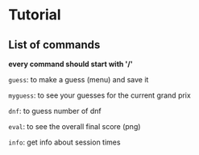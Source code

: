 # Tutorial

## List of commands

**every command should start with '/'**

`guess`: to make a guess (menu) and save it

`myguess`: to see your guesses for the current grand prix

`dnf`: to guess number of dnf 

`eval`: to see the overall final score (png)

`info`: get info about session times

